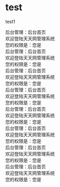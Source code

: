 # test
test1
<?php 
	header("content-type:text/html;charset=utf-8");
	include_once 'nologin.php';
?>
<!DOCTYPE html>
<html>
  <head>
    <title>后台管理</title>
    <meta http-equiv="content-type" content="text/html;charset=utf-8">
    <link href="../css/admin.css" type="text/css" rel="stylesheet" />
    <script type="text/javascript" src="../jquery/jquery-1.4.js"></script>
  </head>
  <body>
    <!-- 包含头 -->
    <?php include_once 'header.php';?>
    <!-- 当前位置 -->
    <div class="locationDiv">后台管理：后台首页</div>
    <!-- 页面内容 -->
    <div class="mainDiv clear">
      <!-- 左侧树状列表 -->
      <div class="leftDiv"><?php include_once 'left.php';?></div>
      <!-- 右侧正文内容 -->
      <div class="rightDiv">
        <div class="welcomeDiv">欢迎登陆天天网管理系统</div>
        <div class="roleDiv">您的权限是：您是<?php echo $_SESSION["userMsg"]["userType"]?></div>
      </div>
    </div>
  </body>
</html>




<?php 
	header("content-type:text/html;charset=utf-8");
	include_once 'nologin.php';
?>
<!DOCTYPE html>
<html>
  <head>
    <title>后台管理</title>
    <meta http-equiv="content-type" content="text/html;charset=utf-8">
    <link href="../css/admin.css" type="text/css" rel="stylesheet" />
    <script type="text/javascript" src="../jquery/jquery-1.4.js"></script>
  </head>
  <body>
    <!-- 包含头 -->
    <?php include_once 'header.php';?>
    <!-- 当前位置 -->
    <div class="locationDiv">后台管理：后台首页</div>
    <!-- 页面内容 -->
    <div class="mainDiv clear">
      <!-- 左侧树状列表 -->
      <div class="leftDiv"><?php include_once 'left.php';?></div>
      <!-- 右侧正文内容 -->
      <div class="rightDiv">
        <div class="welcomeDiv">欢迎登陆天天网管理系统</div>
        <div class="roleDiv">您的权限是：您是<?php echo $_SESSION["userMsg"]["userType"]?></div>
      </div>
    </div>
  </body>
</html>




<?php 
	header("content-type:text/html;charset=utf-8");
	include_once 'nologin.php';
?>
<!DOCTYPE html>
<html>
  <head>
    <title>后台管理</title>
    <meta http-equiv="content-type" content="text/html;charset=utf-8">
    <link href="../css/admin.css" type="text/css" rel="stylesheet" />
    <script type="text/javascript" src="../jquery/jquery-1.4.js"></script>
  </head>
  <body>
    <!-- 包含头 -->
    <?php include_once 'header.php';?>
    <!-- 当前位置 -->
    <div class="locationDiv">后台管理：后台首页</div>
    <!-- 页面内容 -->
    <div class="mainDiv clear">
      <!-- 左侧树状列表 -->
      <div class="leftDiv"><?php include_once 'left.php';?></div>
      <!-- 右侧正文内容 -->
      <div class="rightDiv">
        <div class="welcomeDiv">欢迎登陆天天网管理系统</div>
        <div class="roleDiv">您的权限是：您是<?php echo $_SESSION["userMsg"]["userType"]?></div>
      </div>
    </div>
  </body>
</html>




<?php 
	header("content-type:text/html;charset=utf-8");
	include_once 'nologin.php';
?>
<!DOCTYPE html>
<html>
  <head>
    <title>后台管理</title>
    <meta http-equiv="content-type" content="text/html;charset=utf-8">
    <link href="../css/admin.css" type="text/css" rel="stylesheet" />
    <script type="text/javascript" src="../jquery/jquery-1.4.js"></script>
  </head>
  <body>
    <!-- 包含头 -->
    <?php include_once 'header.php';?>
    <!-- 当前位置 -->
    <div class="locationDiv">后台管理：后台首页</div>
    <!-- 页面内容 -->
    <div class="mainDiv clear">
      <!-- 左侧树状列表 -->
      <div class="leftDiv"><?php include_once 'left.php';?></div>
      <!-- 右侧正文内容 -->
      <div class="rightDiv">
        <div class="welcomeDiv">欢迎登陆天天网管理系统</div>
        <div class="roleDiv">您的权限是：您是<?php echo $_SESSION["userMsg"]["userType"]?></div>
      </div>
    </div>
  </body>
</html>




<?php 
	header("content-type:text/html;charset=utf-8");
	include_once 'nologin.php';
?>
<!DOCTYPE html>
<html>
  <head>
    <title>后台管理</title>
    <meta http-equiv="content-type" content="text/html;charset=utf-8">
    <link href="../css/admin.css" type="text/css" rel="stylesheet" />
    <script type="text/javascript" src="../jquery/jquery-1.4.js"></script>
  </head>
  <body>
    <!-- 包含头 -->
    <?php include_once 'header.php';?>
    <!-- 当前位置 -->
    <div class="locationDiv">后台管理：后台首页</div>
    <!-- 页面内容 -->
    <div class="mainDiv clear">
      <!-- 左侧树状列表 -->
      <div class="leftDiv"><?php include_once 'left.php';?></div>
      <!-- 右侧正文内容 -->
      <div class="rightDiv">
        <div class="welcomeDiv">欢迎登陆天天网管理系统</div>
        <div class="roleDiv">您的权限是：您是<?php echo $_SESSION["userMsg"]["userType"]?></div>
      </div>
    </div>
  </body>
</html>




<?php 
	header("content-type:text/html;charset=utf-8");
	include_once 'nologin.php';
?>
<!DOCTYPE html>
<html>
  <head>
    <title>后台管理</title>
    <meta http-equiv="content-type" content="text/html;charset=utf-8">
    <link href="../css/admin.css" type="text/css" rel="stylesheet" />
    <script type="text/javascript" src="../jquery/jquery-1.4.js"></script>
  </head>
  <body>
    <!-- 包含头 -->
    <?php include_once 'header.php';?>
    <!-- 当前位置 -->
    <div class="locationDiv">后台管理：后台首页</div>
    <!-- 页面内容 -->
    <div class="mainDiv clear">
      <!-- 左侧树状列表 -->
      <div class="leftDiv"><?php include_once 'left.php';?></div>
      <!-- 右侧正文内容 -->
      <div class="rightDiv">
        <div class="welcomeDiv">欢迎登陆天天网管理系统</div>
        <div class="roleDiv">您的权限是：您是<?php echo $_SESSION["userMsg"]["userType"]?></div>
      </div>
    </div>
  </body>
</html>




<?php 
	header("content-type:text/html;charset=utf-8");
	include_once 'nologin.php';
?>
<!DOCTYPE html>
<html>
  <head>
    <title>后台管理</title>
    <meta http-equiv="content-type" content="text/html;charset=utf-8">
    <link href="../css/admin.css" type="text/css" rel="stylesheet" />
    <script type="text/javascript" src="../jquery/jquery-1.4.js"></script>
  </head>
  <body>
    <!-- 包含头 -->
    <?php include_once 'header.php';?>
    <!-- 当前位置 -->
    <div class="locationDiv">后台管理：后台首页</div>
    <!-- 页面内容 -->
    <div class="mainDiv clear">
      <!-- 左侧树状列表 -->
      <div class="leftDiv"><?php include_once 'left.php';?></div>
      <!-- 右侧正文内容 -->
      <div class="rightDiv">
        <div class="welcomeDiv">欢迎登陆天天网管理系统</div>
        <div class="roleDiv">您的权限是：您是<?php echo $_SESSION["userMsg"]["userType"]?></div>
      </div>
    </div>
  </body>
</html>




<?php 
	header("content-type:text/html;charset=utf-8");
	include_once 'nologin.php';
?>
<!DOCTYPE html>
<html>
  <head>
    <title>后台管理</title>
    <meta http-equiv="content-type" content="text/html;charset=utf-8">
    <link href="../css/admin.css" type="text/css" rel="stylesheet" />
    <script type="text/javascript" src="../jquery/jquery-1.4.js"></script>
  </head>
  <body>
    <!-- 包含头 -->
    <?php include_once 'header.php';?>
    <!-- 当前位置 -->
    <div class="locationDiv">后台管理：后台首页</div>
    <!-- 页面内容 -->
    <div class="mainDiv clear">
      <!-- 左侧树状列表 -->
      <div class="leftDiv"><?php include_once 'left.php';?></div>
      <!-- 右侧正文内容 -->
      <div class="rightDiv">
        <div class="welcomeDiv">欢迎登陆天天网管理系统</div>
        <div class="roleDiv">您的权限是：您是<?php echo $_SESSION["userMsg"]["userType"]?></div>
      </div>
    </div>
  </body>
</html>




